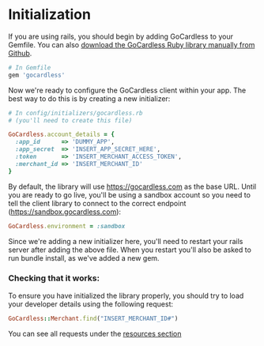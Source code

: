# Initialization

If you are using rails, you should begin by adding GoCardless to your Gemfile. You can also [download the GoCardless Ruby library manually from Github](#installation).

```ruby
# In Gemfile
gem 'gocardless'
```

Now we're ready to configure the GoCardless client within your app. The best way to do this is by creating a new initializer:

```ruby
# In config/initializers/gocardless.rb
# (you'll need to create this file)

GoCardless.account_details = {
  :app_id      => 'DUMMY_APP',
  :app_secret  => 'INSERT_APP_SECRET_HERE',
  :token       => 'INSERT_MERCHANT_ACCESS_TOKEN',
  :merchant_id => 'INSERT_MERCHANT_ID'
}
```

By default, the library will use https://gocardless.com as the base URL. Until you are ready to go live, you'll be using a sandbox account so you need to tell the client library to connect to the correct endpoint (https://sandbox.gocardless.com):
```ruby
GoCardless.environment = :sandbox
```

Since we're adding a new initializer here, you'll need to restart your rails server after adding the above file. When you restart you'll also be asked to run bundle install, as we've added a new gem.


### Checking that it works:
To ensure you have initialized the library properly, you should try to load your developer details using the following request:
```ruby
GoCardless::Merchant.find("INSERT_MERCHANT_ID#")
```

You can see all requests under the [resources section](#bill)